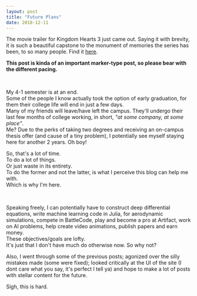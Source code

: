 ```yaml
---
layout: post
title: "Future Plans"
date: 2018-12-11
---
```


The movie trailer for Kingdom Hearts 3 just came out. Saying it with brevity, it is such a beautiful capstone to the monument of memories the series has been, to so many people. Find it [here](https://www.youtube.com/watch?v=16N6IkhxprE).

**This post is kinda of an important marker-type post, so please bear with the different pacing.**  
  
&nbsp;

My 4-1 semester is at an end.  
Some of the people I know actually took the option of early graduation, for them their college life will end in just a few days.  
Many of my friends will leave/have left the campus. They'll undergo their last few months of college working, in short, *"at some company, at some place"*.  
Me? Due to the perks of taking two degrees and receiving an on-campus thesis offer (and cause of a tiny problem), I potentially see myself staying here for another 2 years. 
Oh boy!  
  
So, that's a lot of time.  
To do a lot of things.  
Or just waste in its entirety.  
To do the former and not the latter, is what I perceive this blog can help me with.  
Which is why I'm here.  
  

&nbsp;

Speaking freely, I can potentially have to construct deep differential equations, write machine learning code in Julia, for aerodynamic simulations, compete in BattleCode, play and become a pro at Artifact, work on AI problems, help create video animations, publish papers and earn money.  
These objectives/goals are lofty.  
It's just that I don't have much do otherwise now. So why not?  

Also, I went through some of the previous posts; agonized over the silly mistakes made (some were fixed); looked critically at the UI of the site (I dont care what you say, it's perfect I tell ya) and hope to make a lot of posts with stellar content for the future.  

Sigh, this is hard.  
  
